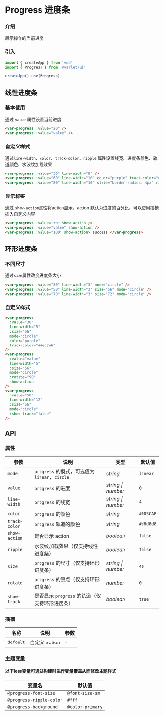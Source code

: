 # Progress 进度条

### 介绍

展示操作的当前进度

### 引入

```js
import { createApp } from 'vue'
import { Progress } from '@varlet/ui'

createApp().use(Progress)
```

## 线性进度条

### 基本使用

通过 `value` 属性设置当前进度

```html
<var-progress :value="20" />
<var-progress :value="value" />
```

### 自定义样式

通过`line-width`、`color`、`track-color`、`ripple` 属性设置线宽、进度条颜色、轨道颜色、水波纹加载效果

```html
<var-progress :value="30" line-width="8" />
<var-progress :value="60" line-width="10" color="purple" track-color="#dec3e6" />
<var-progress :value="80" line-width="10" style="border-radius: 4px" ripple />
```

### 显示标签

通过 `show-action`属性将action显示，action 默认为进度的百分比，可以使用插槽插入自定义内容

```html
<var-progress :value="30" show-action />
<var-progress :value="value" show-action />
<var-progress :value="100" show-action> success </var-progress>
```

## 环形进度条

### 不同尺寸

通过`size`属性改变进度条大小

```html
<var-progress :value="30" line-width="3" mode="circle" />
<var-progress :value="50" line-width="3" size="56" mode="circle" />
<var-progress :value="70" line-width="3" size="72" mode="circle" />
```

### 自定义样式

```html
<var-progress 
  :value="30" 
  line-width="5" 
  :size="56" 
  mode="circle" 
  color="purple" 
  track-color="#dec3e6" 
/>
<var-progress 
  :value="value" 
  line-width="5" 
  :size="56"
  mode="circle" 
  :rotate="90" 
  show-action 
/>
<var-progress 
  :value="50" 
  line-width="12" 
  :size="56" 
  mode="circle" 
  :show-track="false" 
/>
```

## API

### 属性

| 参数  |   说明  | 类型     | 默认值   |
| ----  | --------------- | -------- | -------- |
| `mode`  | `progress` 的模式，可选值为`linear, circle` | _string_ | `linear` |
| `value` | `progress` 的进度 | _string \| number_ |  `0`  |
| `line-width` | `progress` 的线宽 | _string \| number_ | `4` |
| `color` | `progress` 的颜色 | _string_  | `#005CAF` |
| `track-color`  | `progress` 轨道的颜色 | _string_   | `#d8d8d8` |
| `show-action` | 是否显示 action | _boolean_ | `false` |
| `ripple` | 水波纹加载效果（仅支持线性进度条） | _boolean_ | `false` |
| `size` | `progress` 的尺寸（仅支持环形进度条） | _string \| number_ | `40` |
| `rotate` | `progress` 的原点（仅支持环形进度条） | _number_ | `0` |
| `show-track` | 是否显示 `progress` 的轨道（仅支持环形进度条） | _boolean_ | `true` |

### 插槽

| 名称 | 说明 | 参数 |
| ----- | -------------- | -------- |
| `default` | 自定义 action | `-` |

### 主题变量
#### 以下less变量可通过构建时进行变量覆盖从而修改主题样式

| 变量名 | 默认值 |
| --- | --- |
| `@progress-font-size` | `@font-size-sm` |
| `@progress-ripple-color` | `#fff` |
| `@progress-background` | `@color-primary` |